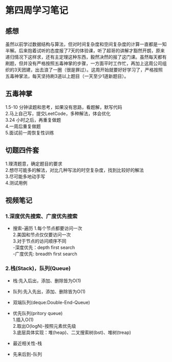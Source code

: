 # 第四周学习笔记

## 感想
虽然以前学过数据结构与算法，但对时间复杂度和空间复杂度的计算一直都是一知半解。后来抱着试听的态度报了7天的体验课，听了超哥的讲解才豁然开朗，原来递归情况下这样求，还有主定理这种东西，毅然决然的报了这门课。虽然每天都有刷题，但并没有严格按照五毒神掌的步骤，一方面平时工作忙，再加上这周公司组织的3天团建，出去浪了一圈（很是罪过）。这周开始就要好好学习了，严格按照五毒神掌法，每天坚持刷3道以上题目（一天至少1道新题目）。
## 五毒神掌
1.5-10 分钟读题和思考，如果没有思路，看题解，默写代码  
2.马上自己写，提交LeetCode，多种解法，体会优化  
3.24 小时之后，再重复做题  
4.一周后重复做题  
5.面试前一周恢复性训练

## 切题四件套
1.理清题意，确定题目的要求  
2.想尽可能多的解法，对比几种写法的时空复杂度，找到比较好的解法  
3.尽可能多地动手写  
4.测试用例
## 视频笔记
### 1.深度优先搜索、广度优先搜索
* 搜索-遍历
1.每个节点都要访问一次  
2.美国和节点仅仅要访问一次  
3.对于节点的访问顺序不同  
-深度优先：depth first search  
-广度优先: breadth first search  

### 2.栈(Stack)，队列(Queue)
* 栈:先入后出，添加、删除皆为O(1)  
* 队列:先入先出，添加、删除皆为O(1)  
* 双端队列(deque:Double-End-Queue)  
* 优先队列(pritory queue)  
  1.插入O(1)  
  2.取出O(logN)-按照元素优先级  
  3.底层具体实现：堆(heap)、二叉搜索树(bst)、堆树(treap)

* 最近相关性-栈  
* 先来后到-队列  

